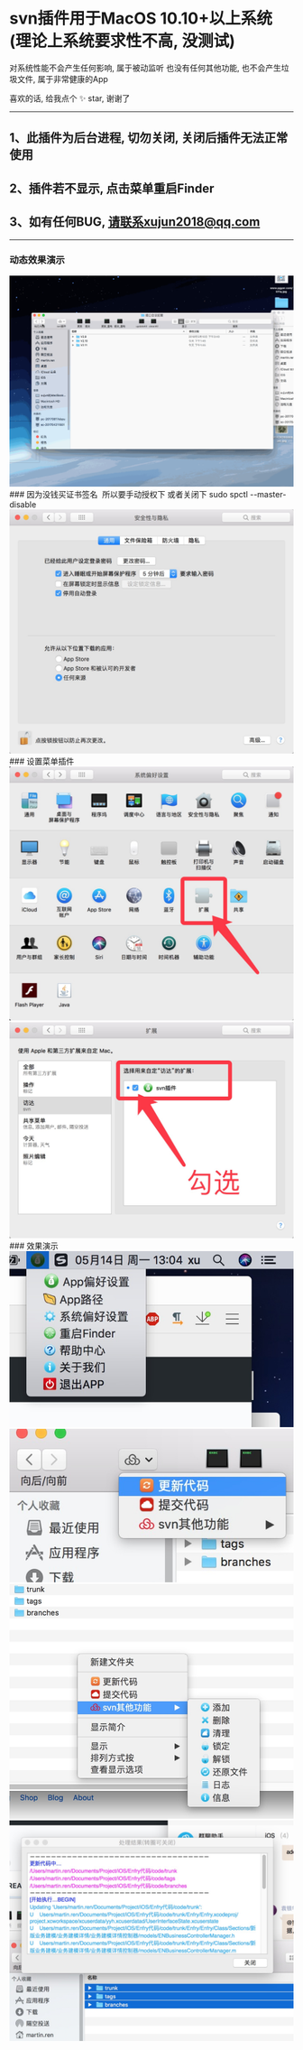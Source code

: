 # svn插件用于MacOS 10.10+以上系统(理论上系统要求性不高, 没测试)

对系统性能不会产生任何影响, 属于被动监听
也没有任何其他功能, 也不会产生垃圾文件, 属于非常健康的App

喜欢的话, 给我点个 ✨ star, 谢谢了

---------------------------------------------------
## 1、此插件为后台进程, 切勿关闭, 关闭后插件无法正常使用
## 2、插件若不显示, 点击菜单重启Finder
## 3、如有任何BUG, 请联系xujun2018@qq.com

---------------------------------------------------

### 动态效果演示
<img src="0.gif"/>
### 因为没钱买证书签名  所以要手动授权下 或者关闭下 sudo spctl --master-disable
<img src="0.png"/>
### 设置菜单插件
<img src="1.png"/>
<img src="2.png"/>
### 效果演示
<img src="3.png"/>
<img src="4.png"/>
<img src="5.png"/>
<img src="6.png"/>
